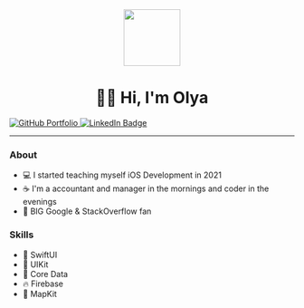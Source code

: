
<div id="header" align="center">
  <img src="https://media.giphy.com/media/M9gbBd9nbDrOTu1Mqx/giphy.gif" width="100"/>
  <h1>👋🏻 Hi, I'm Olya</h1> 
</div>

<div id="badges">
  <a href="https://www.linkedin.com/in/olga-boyko/">
    <img src="https://img.shields.io/badge/Portfolio-black?style=for-the-badge&logo=github&logoColor=white&link=https%3A%2F%2Fgithub.com%2Fbolyaolya%2FiOS_developer_portfolio" alt="GitHub Portfolio"/>
    <img src="https://img.shields.io/badge/LinkedIn-blue?style=for-the-badge&logo=linkedin&logoColor=white" alt="LinkedIn Badge"/>
  </a>
</div>

---

### About
- 💻 I started teaching myself iOS Development in 2021
- ☕️ I'm a accountant and manager in the mornings and coder in the evenings
- 🫶 BIG Google & StackOverflow fan 

 ### Skills
- 🎨 SwiftUI
- 📲 UIKit
- 💽 Core Data
- 🔥 Firebase
- 📍 MapKit

